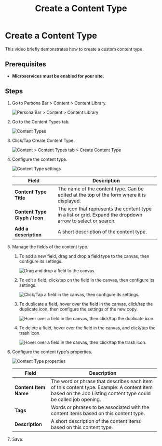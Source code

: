 ﻿---
uid: content-managers-create-content-type
locale: en
title: Create a Content Type
dnneditions: Evoq Engage
dnnversion: 09.02.00
related-topics: duplicate-content-type,edit-content-type,delete-content-type,content-fields-versus-form-fields
---

# Create a Content Type

This video briefly demonstrates how to create a custom content type.

  

## Prerequisites

*   **Microservices must be enabled for your site.**

## Steps

1.  Go to Persona Bar \> Content \> Content Library.
    
    ![Persona Bar > Content > Content Library](/images/scr-pbar-cmg-Content-E91.png)
    
2.  Go to the Content Types tab.
    
    ![Content Types](/images/scr-pbtabs-all-Content-ContentLibrary-ContentTypes-E91.png)
    
3.  Click/Tap Create Content Type.
    
      
    
    ![Content > Content Types tab > Create Content Type](/images/scr-pbtabs-all-Content-ContentLibrary-ContentTypes-CreateContentTypeButton-E91.png)
    
      
    
4.  Configure the content type.
    
      
    
    ![Content Type settings](/images/scr-ContentTypes-Settings.png)
    
      
    
    |**Field**|**Description**|
    |---|---|
    |**Content Type Title**|The name of the content type. Can be edited at the top of the form where it is displayed.|
    |**Content Type Glyph / Icon**|The icon that represents the content type in a list or grid. Expand the dropdown arrow to select or search.|
    |**Add a description**|A short description of the content type.|
    
5.  Manage the fields of the content type.
    1.  To add a new field, drag and drop a field type to the canvas, then configure its settings.
        
          
        
        ![Drag and drop a field to the canvas.](/images/scr-ContentField-Add.png)
        
          
        
    2.  To edit a field, click/tap on the field in the canvas, then configure its settings.
        
          
        
        ![Click/Tap a field in the canvas, then configure its settings.](/images/scr-ContentField-Edit.png)
        
          
        
    3.  To duplicate a field, hover over the field in the canvas, click/tap the duplicate icon, then configure the settings of the new copy.
        
          
        
        ![Hover over a field in the canvas, then click/tap the duplicate icon.](/images/scr-ContentField-Hover-Dup.png)
        
          
        
    4.  To delete a field, hover over the field in the canvas, and click/tap the trash icon.
        
          
        
        ![Hover over a field in the canvas, then click/tap the trash icon.](/images/scr-ContentField-Hover-Del.png)
        
          
        
6.  Configure the content type's properties.
    
      
    
    ![Content Type properties](/images/scr-ContentTypes-Properties.png)
    
      
    
    |**Field**|**Description**|
    |---|---|
    |**Content Item Name**|The word or phrase that describes each item of this content type. Example: A content item based on the Job Listing content type could be called job opening.|
    |**Tags**|Words or phrases to be associated with the content items based on this content type.|
    |**Description**|A short description of the content items based on this content type.|
    
7.  Save.
